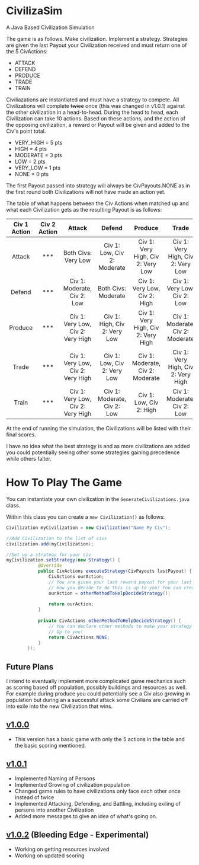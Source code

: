 # CivilizaSim
 A Java Based Civilization Simulation

The game is as follows. Make civilization. Implement a strategy. Strategies are given the last Payout your Civilization received and must return one of the 5 CivActions:

* ATTACK
* DEFEND
* PRODUCE
* TRADE
* TRAIN

Civiliazations are instantiated and must have a strategy to compete. All Civilizations will complete ~~twice~~ once (this was changed in v1.0.1) against the other civilization in a head-to-head. During the head to head, each Civilization can take 10 actions. Based on these actions, and the action of the opposing civilization, a reward or Payout will be given and added to the Civ's point total.

* VERY_HIGH = 5 pts
* HIGH = 4 pts
* MODERATE = 3 pts
* LOW = 2 pts
* VERY_LOW = 1 pts
* NONE = 0 pts

The first Payout passed into strategy will always be CivPayouts.NONE as in the first round both Civilizations will not have made an action yet.

The table of what happens between the Civ Actions when matched up and what each Civilization gets as the resulting Payout is as follows:

| Civ 1 Action | Civ 2 Action | Attack            | Defend                    | Produce                           | Trade                             | Train                           |
|    :---:     |     :---:    |  :---:            |  :---:                    |  :---:                            | :---:                             | :---:                           |
| Attack       |      ***     |Both Civs: Very Low|Civ 1: Low, Civ 2: Moderate| Civ 1: Very High, Civ 2: Very Low | Civ 1: Very High, Civ 2: Very Low |  Civ 1: Very High, Civ 2: Very Low |
| Defend       |      ***     |Civ 1: Moderate, Civ 2: Low|Both Civs: Moderate|Civ 1: Very Low, Civ 2: High|Civ 1: Very Low, Civ 2: Low|Civ 1: Low, Civ 2: Moderate|
| Produce      |      ***     |Civ 1: Very Low, Civ 2: Very High|Civ 1: High, Civ 2: Very Low|Civ 1: Very High, Civ 2: Very High|Civ 1: Moderate, Civ 2: Moderate|Civ 1: High, Civ 2: Low|
| Trade        |      ***     |Civ 1: Very Low, Civ 2: Very High|Civ 1: Low, Civ 2: Very Low|Civ 1: Moderate, Civ 2: Moderate|Civ 1: Very High, Civ 2: Very High|Civ 1: Low, Civ 2: Moderate|
| Train        |      ***     |Civ 1: Very Low, Civ 2: Very High|Civ 1: Moderate, Civ 2: Low|Civ 1: Low, Civ 2: High|Civ 1: Moderate, Civ 2: Low|Both Civs: Low|

At the end of running the simulation, the Civilizations will be listed with their final scores.

I have no idea what the best strategy is and as more civilizations are added you could potentially seeing other some strategies gaining precedence while others falter.

# How To Play The Game
You can instantiate your own civilization in the `GenerateCivilizations.java` class.

Within this class you can create a `new Civilization()` as follows:

```java
Civilization myCivilization = new Civilization("Name My Civ");

//Add Civilization to the list of civs
civilization.add(myCivilization);

//Set up a strategy for your civ
myCivilization.setStrategy(new Strategy() {
            @Override
            public CivActions executeStrategy(CivPayouts lastPayout) {
                CivActions ourAction;
                // You are given your last reward payout for your last action and you must return a valid CivAction for your next action. 
                // How you decide to do this is up to you! You can create aditional methods if you wish!
                ourAction = otherMethodToHelpDecideStrategy();
                
                return ourAction;
            }
            
            private CivActions otherMethodToHelpDecideStrategy() {
                // You can declare other methods to make your strategy more robust or complicated!
                // Up to you!
                return CivActions.NONE;
            }
        });
```

## Future Plans
I intend to eventually implement more complicated game mechanics such as scoring based off population, possibly buildings and resources as well. For example during produce you could potentially see a Civ also growing in population but during an a successful attack some Civilians are carried off into exile into the new Civilization that wins.

## [v1.0.0](https://github.com/cetoh/CivilizaSim/tree/v1.0.0)
* This version has a basic game with only the 5 actions in the table and the basic scoring mentioned.

## [v1.0.1](https://github.com/cetoh/CivilizaSim/tree/v1.0.1)
* Implemented Naming of Persons
* Implemented Growing of civilization population
* Changed game rules to have civilizations only face each other once instead of twice
* Implemented Attacking, Defending, and Battling, including exiling of persons into another Civilization
* Added more messages to give an idea of what's going on.

## [v1.0.2](https://github.com/cetoh/CivilizaSim/tree/v1.0.1) (Bleeding Edge - Experimental)
* Working on getting resources involved
* Working on updated scoring
